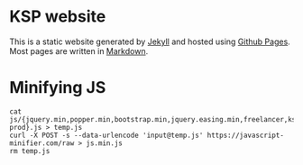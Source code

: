 # KSP website

This is a static website generated by [Jekyll](http://jekyllrb.com/) and hosted using [Github Pages](https://pages.github.com/). Most pages are written in [Markdown](https://guides.github.com/features/mastering-markdown/).

# Minifying JS

    cat js/{jquery.min,popper.min,bootstrap.min,jquery.easing.min,freelancer,ksp-prod}.js > temp.js
    curl -X POST -s --data-urlencode 'input@temp.js' https://javascript-minifier.com/raw > js.min.js
    rm temp.js
